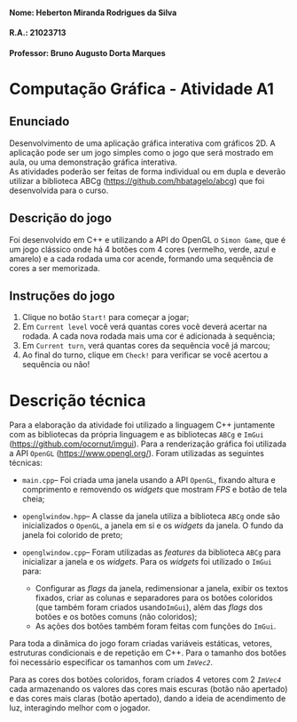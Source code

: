 #### Nome: Heberton Miranda Rodrigues da Silva  	
#### R.A.: 21023713
#### Professor: Bruno Augusto Dorta Marques

# Computação Gráfica - Atividade A1

## Enunciado
Desenvolvimento de uma aplicação gráfica interativa com gráficos 2D. A aplicação pode ser um jogo simples como o jogo que será mostrado em aula, ou uma demonstração gráfica interativa.  
As atividades poderão ser feitas de forma individual ou em dupla e deverão utilizar a biblioteca ABCg (https://github.com/hbatagelo/abcg) que foi desenvolvida para o curso.

## Descrição do jogo
Foi desenvolvido em C++ e utilizando a API do OpenGL o `Simon Game`, que é um jogo clássico onde há 4 botões com 4 cores (vermelho, verde, azul e amarelo) e a cada rodada uma cor acende, formando uma sequência de cores a ser memorizada.

## Instruções do jogo
 1. Clique no botão `Start!` para começar a jogar;
 2. Em `Current level` você verá quantas cores você deverá acertar na rodada. A cada nova rodada mais uma cor é adicionada à sequência;
 3. Em `Current turn`, verá quantas cores da sequência você já marcou;
 4. Ao final do turno, clique em `Check!` para verificar se você acertou a sequência ou não!

# Descrição técnica
Para a elaboração da atividade foi utilizado a linguagem C++ juntamente com as bibliotecas da própria linguagem e as bibliotecas `ABCg` e `ImGui` (https://github.com/ocornut/imgui). Para a renderização gráfica foi utilizada a API `OpenGL` (https://www.opengl.org/). Foram utilizadas as seguintes técnicas:

 - `main.cpp`– Foi criada uma janela usando a API `OpenGL`, fixando altura e comprimento e removendo os *widgets* que mostram *FPS* e botão de tela cheia;

 - `openglwindow.hpp`– A classe da janela utiliza a biblioteca `ABCg` onde são inicializados o `OpenGL`, a janela em si e os *widgets* da janela. O fundo da janela foi colorido de preto;

 - `openglwindow.cpp`– Foram utilizadas as *features* da biblioteca `ABCg` para inicializar a janela e os *widgets*. Para os *widgets* foi utilizado o `ImGui` para:

	 - Configurar as *flags* da janela, redimensionar a janela, exibir os textos fixados, criar as colunas e separadores para os botões coloridos (que também foram criados usando`ImGui`), além das *flags* dos botões e os botões comuns (não coloridos);
	- As ações dos botões também foram feitas com funções do `ImGui`.
	
Para toda a dinâmica do jogo foram criadas variáveis estáticas, vetores, estruturas condicionais e de repetição em C++. Para o tamanho dos botões foi necessário especificar os tamanhos com um *`ImVec2`*.

Para as cores dos botões coloridos, foram criados 4 vetores com 2 *`ImVec4`* cada armazenando os valores das cores mais escuras (botão não apertado) e das cores mais claras (botão apertado), dando a ideia de acendimento de luz, interagindo melhor com o jogador.
